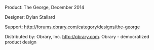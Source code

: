 Product: The George, December 2014

Designer: Dylan Stallard

Support:  http://forums.obrary.com/category/designs/the-george

Distributed by:  Obrary, Inc.  http://obrary.com.  Obrary - democratized product design